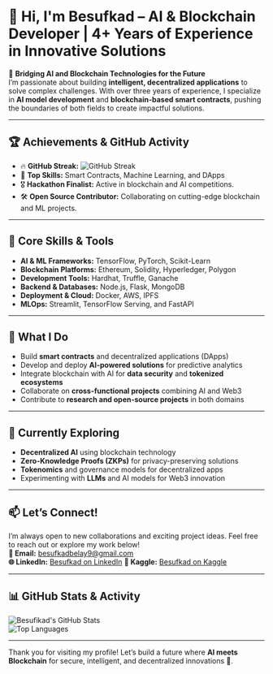# 👋 Hi, I'm Besufkad – AI & Blockchain Developer | 4+ Years of Experience in Innovative Solutions  

🔗 **Bridging AI and Blockchain Technologies for the Future**  
I’m passionate about building **intelligent, decentralized applications** to solve complex challenges. With over three years of experience, I specialize in **AI model development** and **blockchain-based smart contracts**, pushing the boundaries of both fields to create impactful solutions.

---

## 🏆 **Achievements & GitHub Activity**  
- 🔥 **GitHub Streak:** ![GitHub Streak](https://github-readme-streak-stats.herokuapp.com/?user=NeuralDevD&theme=dark)  
- 🌟 **Top Skills:** Smart Contracts, Machine Learning, and DApps  
- 🎖️ **Hackathon Finalist:** Active in blockchain and AI competitions.  
- 🛠️ **Open Source Contributor:** Collaborating on cutting-edge blockchain and ML projects.

---

## 🔧 **Core Skills & Tools**  
- **AI & ML Frameworks:** TensorFlow, PyTorch, Scikit-Learn  
- **Blockchain Platforms:** Ethereum, Solidity, Hyperledger, Polygon  
- **Development Tools:** Hardhat, Truffle, Ganache  
- **Backend & Databases:** Node.js, Flask, MongoDB  
- **Deployment & Cloud:** Docker, AWS, IPFS  
- **MLOps:** Streamlit, TensorFlow Serving, and FastAPI  

---

## 🚀 **What I Do**  
- Build **smart contracts** and decentralized applications (DApps)  
- Develop and deploy **AI-powered solutions** for predictive analytics  
- Integrate blockchain with AI for **data security** and **tokenized ecosystems**  
- Collaborate on **cross-functional projects** combining AI and Web3  
- Contribute to **research and open-source projects** in both domains

---

## 🌱 **Currently Exploring**  
- **Decentralized AI** using blockchain technology  
- **Zero-Knowledge Proofs (ZKPs)** for privacy-preserving solutions  
- **Tokenomics** and governance models for decentralized apps  
- Experimenting with **LLMs** and AI models for Web3 innovation  

---

## 📫 **Let’s Connect!**  
I’m always open to new collaborations and exciting project ideas. Feel free to reach out or explore my work below!  
**🔗 Email:** [besufkadbelay9@gmail.com](mailto:besufkadbelay9@gmail.com)  
**🌐 LinkedIn:** [Besufkad  on LinkedIn](https://linkedin.com) 
**🔗 Kaggle:** [Besufkad on Kaggle](https://kaggle.com) 

---

## 📊 **GitHub Stats & Activity**  
![Besufikad's GitHub Stats](https://github-readme-stats.vercel.app/api?username=NeuralDevD&show_icons=true&theme=radical)  
![Top Languages](https://github-readme-stats.vercel.app/api/top-langs/?username=NeuralDevD&layout=compact&theme=radical)  

---

Thank you for visiting my profile! Let’s build a future where **AI meets Blockchain** for secure, intelligent, and decentralized innovations 🚀.
